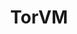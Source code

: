 ---
lang: fr
layout: doc
redirect_from:
- /fr/wiki/UserDoc/TorVM/
- /fr/doc/UserDoc/TorVM/
- /fr/doc/TorVM/
- /fr/doc/privacy/torvm/
- /fr/doc/torvm/
redirect_to: https://github.com/Qubes-Community/Contents/blob/master/docs/privacy/torvm.md
ref: 68
title: TorVM
---